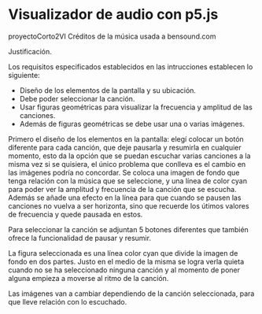 # Visualizador de audio con p5.js
proyectoCorto2VI
Créditos de la música usada a bensound.com

Justificación.

Los requisitos especificados establecidos en las intrucciones establecen lo siguiente:
- Diseño de los elementos de la pantalla y su ubicación.
- Debe poder seleccionar la canción.
- Usar figuras geométricas para visualizar la frecuencia y amplitud de las canciones.
- Además de figuras geométricas se debe usar una o varias imágenes.

Primero el diseño de los elementos en la pantalla: elegí colocar un botón diferente para cada canción, que deje pausarla y resumirla en cualquier momento, esto da la opción que se puedan escuchar varias canciones a la misma vez si se quisiera, el único problema que conlleva es el cambio en las imágenes podría no concordar. Se coloca una imagen de fondo que tenga relación con la música que se seleccione, y una línea de color cyan para poder ver la amplitud y frecuencia de la canción que se escucha. Además se añade una efecto en la línea para que cuando se pausen las canciones no vuelva a ser horizonta, sino que recuerde los útimos valores de frecuencia y quede pausada en estos. 

Para seleccionar la canción se adjuntan 5 botones diferentes que también ofrece la funcionalidad de pausar y resumir.

La figura seleccionada es una línea color cyan que divide la imagen de fondo en dos partes. Justo en el medio de la misma se logra verla quieta cuando no se ha seleccionado ninguna canción y al momento de poner alguna empieza a moverse al ritmo de la canción. 

Las imágenes van a cambiar dependiendo de la canción seleccionada, para que lleve relación con lo escuchado.

